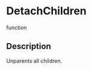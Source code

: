 # DetachChildren

<span class="badge badge-secondary">function</span>

## Description
Unparents all children.